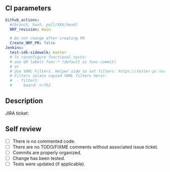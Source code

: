 ## CI parameters

```yaml
Github_actions:
  #(branch, hash, pull/XXX/head)
  NRF_revision: main

  # Do not change after creating PR
  Create_NRF_PR: false
Jenkins:
  test-sdk-sidewalk: master
  # To reconfigure functional tests:
  # use GH labels func-* (default is func-commit)
  # or
  # Use YAML Filters. Helper side to set filters: https://tester-pc.nordicsemi.no:8080/test_mgmt
  # Filters (place copied YAML filters here):
  #  - filter1:
  #     board: nrf52
```

## Description

JIRA ticket: 

## Self review

- [ ] There is no commented code.
- [ ] There are no TODO/FIXME comments without associated issue ticket.
- [ ] Commits are properly organized.
- [ ] Change has been tested.
- [ ] Tests were updated (if applicable).
